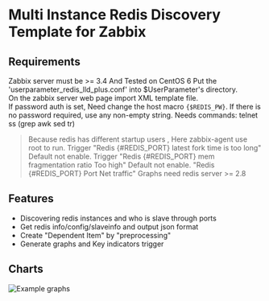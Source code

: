 Multi Instance Redis Discovery Template for Zabbix
======

Requirements
------
Zabbix server must be >= 3.4 And Tested on CentOS 6
Put the 'userparameter_redis_lld_plus.conf' into $UserParameter's directory.    
On the zabbix server web page import XML template file.    
If password auth is set, Need change the host macro `{$REDIS_PW}`. If there is no password required, use any non-empty string.
Needs commands: telnet ss (grep awk sed tr)
> Because redis has different startup users , Here  zabbix-agent use root to run.
> Trigger "Redis {#REDIS_PORT} latest fork time is too long" Default not enable. 
> Trigger "Redis {#REDIS_PORT} mem fragmentation ratio Too high" Default not enable. 
> "Redis {#REDIS_PORT} Port Net traffic"  Graphs need redis server >= 2.8

Features
------
* Discovering redis instances and who is slave through ports
* Get redis info/config/slaveinfo and output json format
* Create "Dependent Item" by "preprocessing"
* Generate graphs and Key indicators trigger
    
Charts
------
![Example graphs](https://github.com/cuimingkun/zbx_tem_redis/blob/master/graphs.png)

